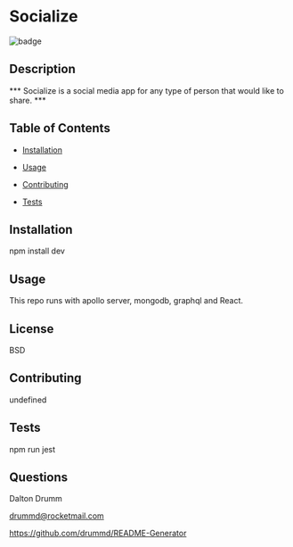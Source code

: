 # Socialize
  ![badge](https://img.shields.io/badge/BADGE-BSD-red.svg)

   
  ## Description

 *** Socialize is a social media app for any type of person that would like to share. ***

  ## Table of Contents
  * [Installation](#installation)
  * [Usage](#usage)

  * [Contributing](#contributing)
  * [Tests](#tests)

  ## Installation
   npm install dev

  ## Usage
   This repo runs with apollo server, mongodb, graphql and React.

  ## License
   BSD

  ## Contributing
   undefined

  ## Tests
   npm run jest

  ## Questions
   Dalton Drumm 


   drummd@rocketmail.com 

   
   https://github.com/drummd/README-Generator 
